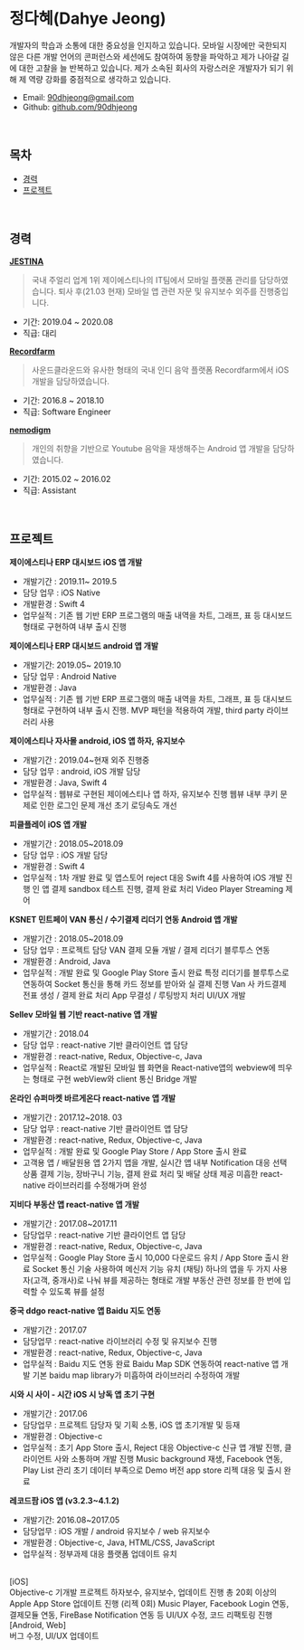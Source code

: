 정다혜(Dahye Jeong)
=========================

개발자의 학습과 소통에 대한 중요성을 인지하고 있습니다. 모바일 시장에만 국한되지 않은 다른 개발 언어의 콘퍼런스와 세션에도 참여하여 동향을 파악하고 제가 나아갈 길에 대한 고찰을 늘 반복하고 있습니다. 제가 소속된 회사의 자랑스러운 개발자가 되기 위해 제 역량 강화를 중점적으로 생각하고 있습니다.


* Email: [90dhjeong@gmail.com](mailto://90dhjeong@gmail.com)
* Github: [github.com/90dhjeong](https://github.com/90dhjeong)

<br/>


## 목차
* [경력](#경력)
* [프로젝트](#프로젝트)

<br/>

## 경력


[**JESTINA**](https://www.jestina.co.kr/)
> 국내 주얼리 업계 1위 제이에스티나의 IT팀에서 모바일 플랫폼 관리를 담당하였습니다.
> 퇴사 후(21.03 현재) 모바일 앱 관련 자문 및 유지보수 외주를 진행중입니다.

* 기간: 2019.04 ~ 2020.08 
* 직급: 대리

[**Recordfarm**](https://ko.wikipedia.org/wiki/%EB%A0%88%EC%BD%94%EB%93%9C%ED%8C%9C)
> 사운드클라운드와 유사한 형태의 국내 인디 음악 플랫폼 Recordfarm에서 iOS 개발을 담당하였습니다.

* 기간: 2016.8 ~ 2018.10
* 직급: Software Engineer

[**nemodigm**](http://www.nemodigm.com/home/index.php?pid=kr)
> 개인의 취향을 기반으로 Youtube 음악을 재생해주는 Android 앱 개발을 담당하였습니다.

* 기간: 2015.02 ~ 2016.02
* 직급: Assistant

<br/>

## 프로젝트

 **제이에스티나 ERP 대시보드 iOS 앱 개발**
* 개발기간 : 2019.11~ 2019.5
* 담당 업무 : iOS Native
* 개발환경 : Swift 4
* 업무실적 : 기존 웹 기반 ERP 프로그램의 매출 내역을 차트, 그래프, 표 등 대시보드 형태로 구현하여 내부 출시 진행

**제이에스티나 ERP 대시보드 android 앱 개발**
* 개발기간: 2019.05~ 2019.10 
* 담당 업무 : Android Native
* 개발환경 : Java
* 업무실적 : 기존 웹 기반 ERP 프로그램의 매출 내역을 차트, 그래프, 표 등 대시보드 형태로 구현하여 내부 출시 진행.
MVP 패턴을 적용하여 개발, third party 라이브러리 사용

**제이에스티나 자사몰 android, iOS 앱 하자, 유지보수**
* 개발기간 : 2019.04~현재 외주 진행중
* 담당 업무 : android, iOS 개발 담당
* 개발환경 : Java, Swift 4
* 업무실적 : 웹뷰로 구현된 제이에스티나 앱 하자, 유지보수 진행
웹뷰 내부 쿠키 문제로 인한 로그인 문제 개선
초기 로딩속도 개선

**피클플레이 iOS 앱 개발**
* 개발기간 : 2018.05~2018.09
* 담당 업무 : iOS 개발 담당
* 개발환경 : Swift 4
* 업무실적 : 1차 개발 완료 및 앱스토어 reject 대응
Swift 4를 사용하여 iOS 개발 진행
인 앱 결제 sandbox 테스트 진행, 결제 완료 처리
Video Player Streaming 제어

**KSNET 민트페이 VAN 통신 / 수기결제 리더기 연동 Android 앱 개발**
* 개발기간 : 2018.05~2018.09
* 담당 업무 : 프로젝트 담당 VAN 결제 모듈 개발 / 결제 리더기 블루투스 연동
* 개발환경 : Android, Java
* 업무실적 : 개발 완료 및 Google Play Store 출시 완료
특정 리더기를 블루투스로 연동하여 Socket 통신을 통해 카드 정보를 받아와 실 결제 진행
Van 사 카드결제 전표 생성 / 결제 완료 처리
App 무결성 / 루팅방지 처리
UI/UX 개발

**Sellev 모바일 웹 기반 react-native 앱 개발**
* 개발기간 : 2018.04
* 담당 업무 : react-native 기반 클라이언트 앱 담당
* 개발환경 : react-native, Redux, Objective-c, Java
* 업무실적 : React로 개발된 모바일 웹 화면을 React-native앱의 webview에 띄우는 형태로 구현
webView와 client 통신 Bridge 개발

**온라인 슈퍼마켓 바르게온다 react-native 앱 개발**
* 개발기간 : 2017.12~2018. 03 
* 담당 업무 : react-native 기반 클라이언트 앱 담당
* 개발환경 : react-native, Redux, Objective-c, Java
* 업무실적 : 개발 완료 및 Google Play Store / App Store 출시 완료
* 고객용 앱 / 배달원용 앱 2가지 앱을 개발, 실시간 앱 내부 Notification 대응
선택 상품 결제 기능, 장바구니 기능, 결제 완료 처리 및 배달 상태 제공
미흡한 react-native 라이브러리를 수정해가며 완성

**지비다 부동산 앱 react-native 앱 개발**
* 개발기간 : 2017.08~2017.11
* 담당업무 : react-native 기반 클라이언트 앱 담당
* 개발환경 : react-native, Redux, Objective-c, Java
* 업무실적 : Google Play Store 출시 10,000 다운로드 유치 / App Store 출시 완료
Socket 통신 기술 사용하여 메신저 기능 유치 (채팅)
하나의 앱을 두 가지 사용자(고객, 중개사)로 나눠 뷰를 제공하는 형태로 개발
부동산 관련 정보를 한 번에 입력할 수 있도록 뷰를 설정

**중국 ddgo react-native 앱 Baidu 지도 연동**
* 개발기간 : 2017.07 
* 담당업무 : react-native 라이브러리 수정 및 유지보수 진행
* 개발환경 : react-native, Redux, Objective-c, Java
* 업무실적 : Baidu 지도 연동 완료
Baidu Map SDK 연동하여 react-native 앱 개발
기본 baidu map library가 미흡하여 라이브러리 수정하여 개발

**시와 시 사이 - 시간  iOS 시 낭독 앱 초기 구현**
* 개발기간 : 2017.06
* 담당업무 : 프로젝트 담당자 및 기획 소통, iOS 앱 초기개발 및 등재
* 개발환경 : Objective-c
* 업무실적 : 초기 App Store 출시, Reject 대응
Objective-c 신규 앱 개발 진행, 클라이언트 사와 소통하며 개발 진행
Music background 재생, Facebook 연동, Play List 관리
초기 데이터 부족으로 Demo 버전 app store 리젝 대응 및 출시 완료

**레코드팜 iOS 앱 (v3.2.3~4.1.2)**
* 개발기간: 2016.08~2017.05 
* 담당업무 : iOS 개발 / android 유지보수 / web 유지보수
* 개발환경 : Objective-c, Java, HTML/CSS, JavaScript
* 업무실적 : 정부과제 대응 플랫폼 업데이트 유치
<br>
[iOS]
<br>
Objective-c 기개발 프로젝트 하자보수, 유지보수, 업데이트 진행
총 20회 이상의 Apple App Store 업데이트 진행 (리젝 0회)
Music Player, Facebook Login 연동, 결제모듈 연동, FireBase Notification 연동 등
UI/UX 수정, 코드 리팩토링 진행
<br>
[Android, Web]
<br>
버그 수정, UI/UX 업데이트

